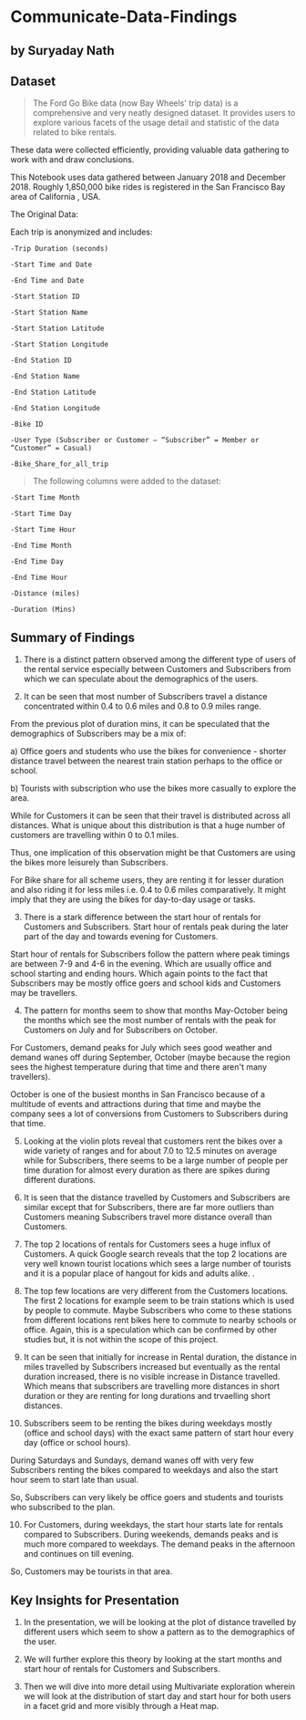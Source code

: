 # Communicate-Data-Findings
## by Suryaday Nath

## Dataset

> The Ford Go Bike data (now Bay Wheels' trip data) is a comprehensive and very neatly designed dataset. It provides users to explore various facets of the usage detail and statistic of the data related to bike rentals.

These data were collected efficiently, providing valuable data gathering to work with and draw conclusions.

This Notebook uses data gathered between January 2018 and December 2018. Roughly 1,850,000 bike rides is registered in the San Francisco Bay area of California , USA.

The Original Data:

Each trip is anonymized and includes:

	-Trip Duration (seconds)

	-Start Time and Date

	-End Time and Date

	-Start Station ID

	-Start Station Name

	-Start Station Latitude

	-Start Station Longitude

	-End Station ID

	-End Station Name

	-End Station Latitude

	-End Station Longitude

	-Bike ID

	-User Type (Subscriber or Customer – “Subscriber” = Member or “Customer” = Casual)

	-Bike_Share_for_all_trip
	
> The following columns were added to the dataset:

	-Start Time Month

	-Start Time Day

	-Start Time Hour

	-End Time Month

	-End Time Day

	-End Time Hour

	-Distance (miles)

	-Duration (Mins)


## Summary of Findings

1. There is a distinct pattern observed among the different type of users of the rental service especially between Customers and Subscribers from which we can speculate about the demographics of the users. 

2. It can be seen that most number of Subscribers travel a distance concentrated within 0.4 to 0.6 miles and 0.8 to 0.9 miles range. 

From the previous plot of duration mins, it can be speculated that the demographics of Subscribers may be a mix of:

a) Office goers and students who use the bikes for convenience - shorter distance travel between the nearest train station perhaps to the office or school. 

b) Tourists with subscription who use the bikes more casually to explore the area. 

While for Customers it can be seen that their travel is distributed across all distances. What is unique about this distribution is that a huge number of customers are travelling within 0 to 0.1 miles. 

Thus, one implication of this observation might be that Customers are using the bikes more leisurely than Subscribers.

For Bike share for all scheme users, they are renting it for lesser duration and also riding it for less miles i.e. 0.4 to 0.6 miles comparatively. It might imply that they are using the bikes for day-to-day usage or tasks. 


3. There is a stark difference between the start hour of rentals for Customers and Subscribers. Start hour of rentals peak during the later part of the day and towards evening for Customers.

Start hour of rentals for Subscribers follow the pattern where peak timings are between 7-9 and 4-6 in the evening. Which are usually office and school starting and ending hours. Which again points to the fact that Subscribers may be mostly office goers and school kids and Customers may be travellers.

4. The pattern for months seem to show that months May-October being the months which see the most number of rentals with the peak for Customers on July and for Subscribers on October.

For Customers, demand peaks for July which sees good weather and demand wanes off during September, October (maybe because the region sees the highest temperature during that time and there aren't many travellers).

October is one of the busiest months in San Francisco because of a multitude of events and attractions during that time and maybe the company sees a lot of conversions from Customers to Subscribers during that time.

5. Looking at the violin plots reveal that customers rent the bikes over a wide variety of ranges and for about 7.0 to 12.5 minutes on average while for Subscribers, there seems to be a large number of people per time duration for almost every duration as there are spikes during different durations.

 5. It is seen that the distance travelled by Customers and Subscribers are similar except that for Subscribers, there are far more outliers than Customers meaning Subscribers travel more distance overall than Customers.

6. The top 2 locations of rentals for Customers sees a huge influx of Customers. A quick Google search reveals that the top 2 locations are very well known tourist locations which sees a large number of tourists and it is a popular place of hangout for kids and adults alike. .

7. The top few locations are very different from the Customers locations. The first 2 locations for example seem to be train stations which is used by people to commute. Maybe Subscribers who come to these stations from different locations rent bikes here to commute to nearby schools or office. Again, this is a speculation which can be confirmed by other studies but, it is not within the scope of this project.

8. It can be seen that initially for increase in Rental duration, the distance in miles travelled by Subscribers increased but eventually as the rental duration increased, there is no visible increase in Distance travelled. Which means that subscribers are travelling more distances in short duration or they are renting for long durations and trvaelling short distances.  

9. Subscribers seem to be renting the bikes during weekdays mostly (office and school days) with the exact same pattern of start hour every day (office or school hours). 

During Saturdays and Sundays, demand wanes off with very few Subscribers renting the bikes compared to weekdays and also the start hour seem to start late than usual. 

So, Subscribers can very likely be office goers and students and tourists who subscribed to the plan. 

10. For Customers, during weekdays, the start hour starts late for rentals compared to Subscribers. During weekends, demands peaks and is much more compared to weekdays. The demand peaks in the afternoon and continues on till evening. 

So, Customers may be tourists in that area. 


## Key Insights for Presentation

1. In the presentation, we will be looking at the plot of distance travelled by different users which seem to show a pattern as to the demographics of the user. 

2. We will further explore this theory by looking at the start months and start hour of rentals for Customers and Subscribers. 

3. Then we will dive into more detail using Multivariate exploration wherein we will look at the distribution of start day and start hour for both users in a facet grid and more visibly through a Heat map. 